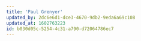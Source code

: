 ```yaml
---
title: 'Paul Grenyer'
updated_by: 2dc6e6d1-dce3-4670-9db2-9eda6a69c108
updated_at: 1602763223
id: b030d05c-5254-4c31-a790-d72064786ec7
---
```

